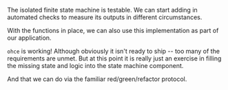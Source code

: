 The isolated finite state machine is testable.  We
can start adding in automated checks to measure its
outputs in different circumstances.

With the functions in place, we can also use this
implementation as part of our application.

`ohce` is working!  Although obviously it isn't ready
to ship -- too many of the requirements are unmet.
But at this point it is really just an exercise in
filling the missing state and logic into the state machine
component.

And that we can do via the familiar red/green/refactor
protocol.
